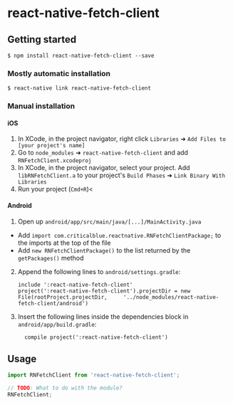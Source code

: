 
# react-native-fetch-client

## Getting started

`$ npm install react-native-fetch-client --save`

### Mostly automatic installation

`$ react-native link react-native-fetch-client`

### Manual installation


#### iOS

1. In XCode, in the project navigator, right click `Libraries` ➜ `Add Files to [your project's name]`
2. Go to `node_modules` ➜ `react-native-fetch-client` and add `RNFetchClient.xcodeproj`
3. In XCode, in the project navigator, select your project. Add `libRNFetchClient.a` to your project's `Build Phases` ➜ `Link Binary With Libraries`
4. Run your project (`Cmd+R`)<

#### Android

1. Open up `android/app/src/main/java/[...]/MainActivity.java`
  - Add `import com.criticalblue.reactnative.RNFetchClientPackage;` to the imports at the top of the file
  - Add `new RNFetchClientPackage()` to the list returned by the `getPackages()` method
2. Append the following lines to `android/settings.gradle`:
  	```
  	include ':react-native-fetch-client'
  	project(':react-native-fetch-client').projectDir = new File(rootProject.projectDir, 	'../node_modules/react-native-fetch-client/android')
  	```
3. Insert the following lines inside the dependencies block in `android/app/build.gradle`:
  	```
      compile project(':react-native-fetch-client')
  	```


## Usage
```javascript
import RNFetchClient from 'react-native-fetch-client';

// TODO: What to do with the module?
RNFetchClient;
```
  